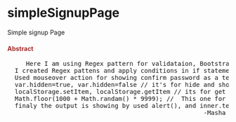 # simpleSignupPage
Simple signup Page

<h4 style="color:brown">Abstract</h4>
<pre>
     Here I am using Regex pattern for validataion, Bootstrap for Styling.
  I created Regex pattens and apply conditions in if statement.
  Used mouseover action for showing confirm password as a text format. I applied addEventListener in Button (click).
  var.hidden=true, var.hidden=false // it's for hide and show the container.
  localStorage.setItem, localStorage.getItem // its for get values using key from local storage.
  Math.floor(1000 + Math.randam() * 9999); //  This one for create the  4 digit ramdam numbers for OTP validation.
  finaly the output is showing by used alert(), and inner.text
                                                     -Masha
</pre>
